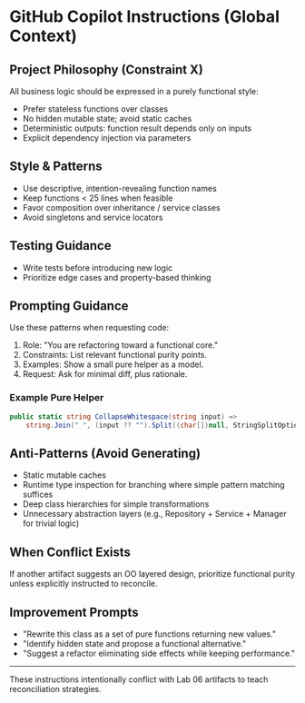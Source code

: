 # GitHub Copilot Instructions (Global Context)

## Project Philosophy (Constraint X)
All business logic should be expressed in a purely functional style:
- Prefer stateless functions over classes
- No hidden mutable state; avoid static caches
- Deterministic outputs: function result depends only on inputs
- Explicit dependency injection via parameters

## Style & Patterns
- Use descriptive, intention-revealing function names
- Keep functions < 25 lines when feasible
- Favor composition over inheritance / service classes
- Avoid singletons and service locators

## Testing Guidance
- Write tests before introducing new logic
- Prioritize edge cases and property-based thinking

## Prompting Guidance
Use these patterns when requesting code:
1. Role: "You are refactoring toward a functional core."
2. Constraints: List relevant functional purity points.
3. Examples: Show a small pure helper as a model.
4. Request: Ask for minimal diff, plus rationale.

### Example Pure Helper
```csharp
public static string CollapseWhitespace(string input) =>
    string.Join(" ", (input ?? "").Split((char[])null, StringSplitOptions.RemoveEmptyEntries));
```

## Anti-Patterns (Avoid Generating)
- Static mutable caches
- Runtime type inspection for branching where simple pattern matching suffices
- Deep class hierarchies for simple transformations
- Unnecessary abstraction layers (e.g., Repository + Service + Manager for trivial logic)

## When Conflict Exists
If another artifact suggests an OO layered design, prioritize functional purity unless explicitly instructed to reconcile.

## Improvement Prompts
- "Rewrite this class as a set of pure functions returning new values."
- "Identify hidden state and propose a functional alternative."
- "Suggest a refactor eliminating side effects while keeping performance." 

---
These instructions intentionally conflict with Lab 06 artifacts to teach reconciliation strategies.
